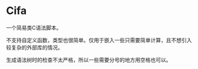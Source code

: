 # Cifa

一个简易类C语法脚本。

不支持自定义函数，类型也很简单。仅用于嵌入一些只需要简单计算，且不想引入较复杂的外部库的情况。

生成语法树时的检查不太严格，所以一些需要分号的地方用空格也可以。